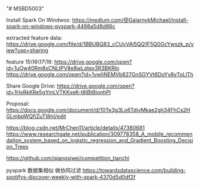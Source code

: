 "# MSBD5003" 

Install Spark On Windwos: https://medium.com/@GalarnykMichael/install-spark-on-windows-pyspark-4498a5d8d66c

extracted feature data: https://drive.google.com/file/d/1BBUBQ83_cCUvVAl5QQ1F5Q0GcYwszk_p/view?usp=sharing

feature 15\16\17\19:
https://drive.google.com/open?id=1uOw40Rm8xCNLtPV8e8wLqtex3R3BKRIn
https://drive.google.com/open?id=1vwIjNEMVb827GnSGYVt6DoYy8vToLlTh

Share Google Drive: https://drive.google.com/open?id=1HxRkKRe5gYmLVTKKxeK-t8jBt8IonhPI

Proposal:
https://docs.google.com/document/d/10Te3g3Lo6TdiyMkae2gh34FhCs2HGLmbpWQfiZuTWnI/edit

https://blog.csdn.net/MrChen11/article/details/47380681
https://www.researchgate.net/publication/309778358_A_mobile_recommendation_system_based_on_logistic_regression_and_Gradient_Boosting_Decision_Trees

https://github.com/qiangsiwei/competition_tianchi

pyspark 数据集相似  做协同过滤  https://towardsdatascience.com/building-spotifys-discover-weekly-with-spark-4370d5d0df2f
